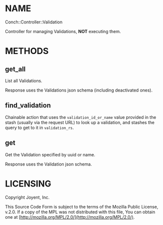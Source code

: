 # NAME

Conch::Controller::Validation

Controller for managing Validations, **NOT** executing them.

# METHODS

## get\_all

List all Validations.

Response uses the Validations json schema (including deactivated ones).

## find\_validation

Chainable action that uses the `validation_id_or_name` value provided in the stash (usually
via the request URL) to look up a validation, and stashes the query to get to it in
`validation_rs`.

## get

Get the Validation specified by uuid or name.

Response uses the Validation json schema.

# LICENSING

Copyright Joyent, Inc.

This Source Code Form is subject to the terms of the Mozilla Public License,
v.2.0. If a copy of the MPL was not distributed with this file, You can obtain
one at [http://mozilla.org/MPL/2.0/](http://mozilla.org/MPL/2.0/).
